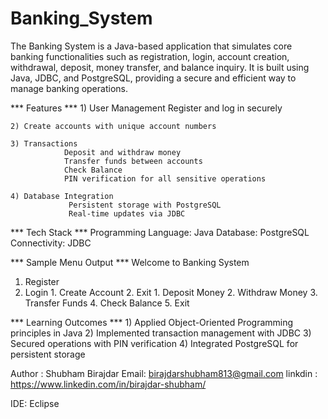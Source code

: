 # Banking_System
The Banking System is a Java-based application that simulates core banking functionalities such as registration, login, 
account creation, withdrawal, deposit, money transfer, and balance inquiry. It is built using Java, JDBC, and PostgreSQL, 
providing a secure and efficient way to manage banking operations.

***   Features ***
	1) User Management
       		Register and log in securely

	2) Create accounts with unique account numbers

	3) Transactions
				Deposit and withdraw money
				Transfer funds between accounts
				Check Balance
				PIN verification for all sensitive operations

	4) Database Integration
				 Persistent storage with PostgreSQL
				 Real-time updates via JDBC

 ***  Tech Stack  *** 
Programming Language: Java
Database: PostgreSQL
Connectivity: JDBC


*** Sample Menu Output  ***
Welcome to Banking System
1. Register
2. Login
		1. Create Account
	 	2. Exit
				1. Deposit Money
				2. Withdraw Money
				3. Transfer Funds
				4. Check Balance
				5. Exit


***	 Learning Outcomes   ***
			1) Applied Object-Oriented Programming principles in Java
			2) Implemented transaction management with JDBC
			3) Secured operations with PIN verification
			4) Integrated PostgreSQL for persistent storage


 Author : Shubham Birajdar
 Email: birajdarshubham813@gmail.com
 linkdin : https://www.linkedin.com/in/birajdar-shubham/

IDE: Eclipse
